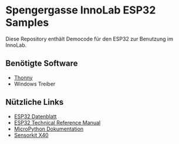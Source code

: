 # Spengergasse InnoLab ESP32 Samples

Diese Repository enthält Democode für den ESP32 zur Benutzung im InnoLab.

## Benötigte Software

* [Thonny](https://thonny.org/)
* Windows Treiber

## Nützliche Links

* [ESP32 Datenblatt](https://www.espressif.com/sites/default/files/documentation/esp32_datasheet_en.pdf)
* [ESP32 Technical Reference Manual](https://www.espressif.com/sites/default/files/documentation/esp32_technical_reference_manual_en.pdf)
* [MicroPython Dokumentation](https://docs.micropython.org/en/latest/esp32/quickref.html)
* [Sensorkit X40](https://sensorkit.joy-it.net/de/)